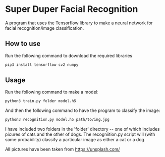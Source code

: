 # Super Duper Facial Recognition
A program that uses the Tensorflow library to make a neural network for facial recognition/image classification.

## How to use
Run the following command to download the required libraries
```bash
pip3 install tensorflow cv2 numpy
```

## Usage
Run the following command to make a model:
```bash
python3 train.py folder model.h5
```
And then the following command to have the program to classify the image:
```bash
python3 recognition.py model.h5 path/to/img.jpg
```

I have included two folders in the 'folder' directory -- one of which includes picures of cats and the other of dogs. The recogniition.py script will (with some probability) classify a particular image as either a cat or a dog.

All pictures have been taken from https://unsplash.com/